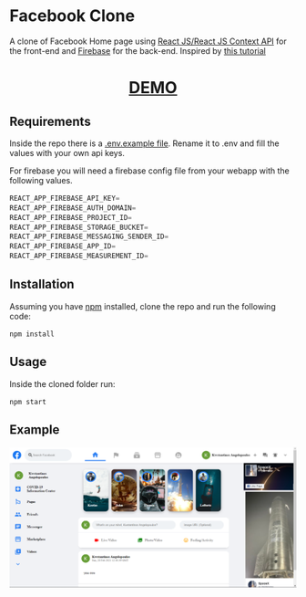 # Facebook Clone

A clone of Facebook Home page using [React JS/React JS Context API](https://reactjs.org) for the front-end and [Firebase](firebase.google.com) for the back-end. Inspired by [this tutorial](https://www.youtube.com/watch?v=B-kxUMHBxNo&t=337s)

<div align="center">
  <h1><a href="https://constantine.dev:8080/facebook"> DEMO </a></h1>
</div>

## Requirements

Inside the repo there is a [.env.example file](./facebook/.env.example). Rename it to .env and fill the values with your own api keys.

For firebase you will need a firebase config file from your webapp with the following values.

```javascript
REACT_APP_FIREBASE_API_KEY=
REACT_APP_FIREBASE_AUTH_DOMAIN=
REACT_APP_FIREBASE_PROJECT_ID=
REACT_APP_FIREBASE_STORAGE_BUCKET=
REACT_APP_FIREBASE_MESSAGING_SENDER_ID=
REACT_APP_FIREBASE_APP_ID=
REACT_APP_FIREBASE_MEASUREMENT_ID=
```

## Installation

Assuming you have [npm](https://www.npmjs.com) installed, clone the repo and run the following code:

```
npm install
```

## Usage

Inside the cloned folder run:

```
npm start
```

## Example

<p align="center">
  <img src="img/img.png" /> 
</p>

